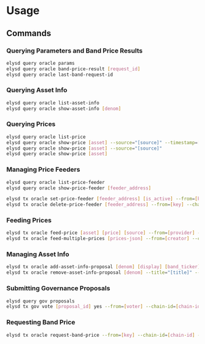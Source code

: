 <!--
order: 2
-->

# Usage

## Commands

### Querying Parameters and Band Price Results

```bash
elysd query oracle params
elysd query oracle band-price-result [request_id]
elysd query oracle last-band-request-id
```

### Querying Asset Info

```bash
elysd query oracle list-asset-info
elysd query oracle show-asset-info [denom]
```

### Querying Prices

```bash
elysd query oracle list-price
elysd query oracle show-price [asset] --source="[source]" --timestamp=[timestamp]
elysd query oracle show-price [asset] --source="[source]"
elysd query oracle show-price [asset]
```

### Managing Price Feeders

```bash
elysd query oracle list-price-feeder
elysd query oracle show-price-feeder [feeder_address]

elysd tx oracle set-price-feeder [feeder_address] [is_active] --from=[key] --chain-id=[chain-id] --broadcast-mode=block --yes
elysd tx oracle delete-price-feeder [feeder_address] --from=[key] --chain-id=[chain-id] --broadcast-mode=block --yes
```

### Feeding Prices

```bash
elysd tx oracle feed-price [asset] [price] [source] --from=[provider] --chain-id=[chain-id] --broadcast-mode=block --yes
elysd tx oracle feed-multiple-prices [prices-json] --from=[creator] --chain-id=[chain-id] --broadcast-mode=block --yes
```

### Managing Asset Info

```bash
elysd tx oracle add-asset-info-proposal [denom] [display] [band_ticker] [elys_ticker] [decimal] --title="[title]" --description="[description]" --deposit="[deposit_amount]" --from=[authority] --chain-id=[chain-id] --broadcast-mode=block --yes
elysd tx oracle remove-asset-info-proposal [denom] --title="[title]" --description="[description]" --deposit="[deposit_amount]" --from=[authority] --chain-id=[chain-id] --broadcast-mode=block --yes
```

### Submitting Governance Proposals

```bash
elysd query gov proposals
elysd tx gov vote [proposal_id] yes --from=[voter] --chain-id=[chain-id] --broadcast-mode=block --yes
```

### Requesting Band Price

```bash
elysd tx oracle request-band-price --from=[key] --chain-id=[chain-id] --broadcast-mode=block --yes
```
